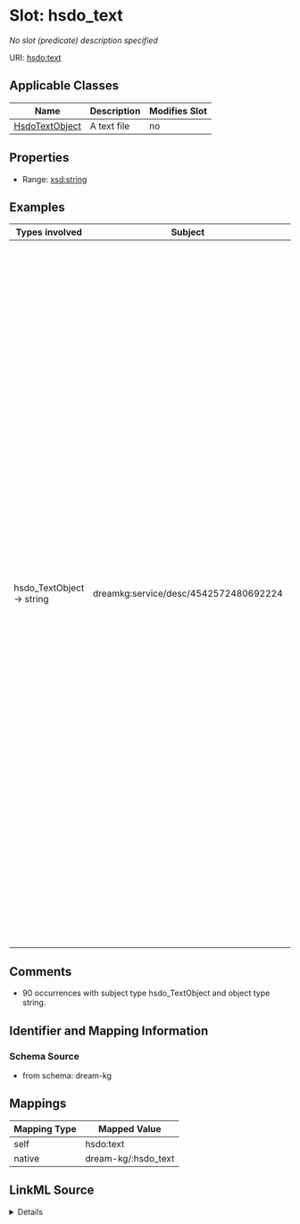 

# Slot: hsdo_text


_No slot (predicate) description specified_





URI: [hsdo:text](hsdo:text)



<!-- no inheritance hierarchy -->





## Applicable Classes

| Name | Description | Modifies Slot |
| --- | --- | --- |
| [HsdoTextObject](../classes/HsdoTextObject.md) | A text file |  no  |







## Properties

* Range: [xsd:string](xsd:string)






## Examples

| Types involved | Subject | Predicate | Object |
| --- | --- | --- | --- |
| hsdo_TextObject → string | dreamkg:service/desc/4542572480692224 | hsdo:text | Child Guidance Resource Centers offers a supportive and effective program specifically for teenagers struggling with addiction. The Drug and Alcohol Service (D and A) is an extensive, family-based program that focuses on education, treatment and recovery from substance abuse. We supportively confront and coach our clients through the personal, academic, social and family problems created by and participating in the use of drugs and alcohol.Our treatment includes- Individual therapy- Family therapy- Group therapy- Relapse prevention techniques - After-care planningChild Guidance Resource Centers accepts Medicaid for their services. |


## Comments

* 90 occurrences with subject type hsdo_TextObject and object type string.

## Identifier and Mapping Information







### Schema Source


* from schema: dream-kg




## Mappings

| Mapping Type | Mapped Value |
| ---  | ---  |
| self | hsdo:text |
| native | dream-kg/:hsdo_text |




## LinkML Source

<details>
```yaml
name: hsdo_text
description: No slot (predicate) description specified
comments:
- 90 occurrences with subject type hsdo_TextObject and object type string.
examples:
- description: hsdo_TextObject → string
  object:
    example_object: Child Guidance Resource Centers offers a supportive and effective
      program specifically for teenagers struggling with addiction. The Drug and Alcohol
      Service (D and A) is an extensive, family-based program that focuses on education,
      treatment and recovery from substance abuse. We supportively confront and coach
      our clients through the personal, academic, social and family problems created
      by and participating in the use of drugs and alcohol.Our treatment includes-
      Individual therapy- Family therapy- Group therapy- Relapse prevention techniques
      - After-care planningChild Guidance Resource Centers accepts Medicaid for their
      services.
    example_predicate: hsdo:text
    example_subject: dreamkg:service/desc/4542572480692224
from_schema: dream-kg
rank: 1000
slot_uri: hsdo:text
alias: hsdo_text
domain_of:
- hsdo_TextObject
range: string

```
</details>